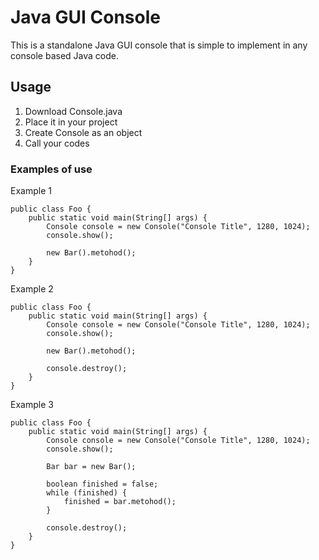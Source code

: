 # Java GUI Console
This is a standalone Java GUI console that is simple to implement in any console based Java code.

## Usage
1. Download Console.java
2. Place it in your project
3. Create Console as an object
4. Call your codes

### Examples of use

Example 1

    public class Foo {
        public static void main(String[] args) {
            Console console = new Console("Console Title", 1280, 1024);
            console.show();

            new Bar().metohod();
        }
    }

Example 2

    public class Foo {
        public static void main(String[] args) {
            Console console = new Console("Console Title", 1280, 1024);
            console.show();

            new Bar().metohod();

            console.destroy();
        }
    }

Example 3

    public class Foo {
        public static void main(String[] args) {
            Console console = new Console("Console Title", 1280, 1024);
            console.show();

            Bar bar = new Bar();

            boolean finished = false;
            while (finished) {
                finished = bar.metohod();
            }

            console.destroy();
        }
    }

